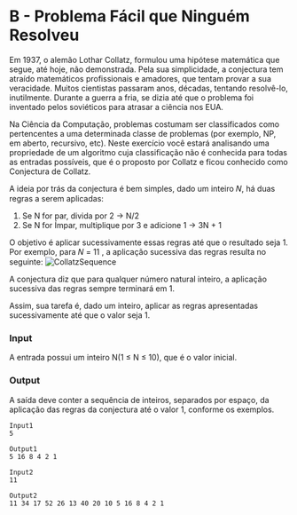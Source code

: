 # B - Problema Fácil que Ninguém Resolveu

Em 1937, o alemão Lothar Collatz, formulou uma hipótese matemática que segue, até hoje, não demonstrada. Pela sua simplicidade, a conjectura tem atraído matemáticos profissionais e amadores, que tentam provar a sua veracidade. Muitos cientistas passaram anos, décadas, tentando resolvê-lo, inutilmente. Durante a guerra a fria, se dizia até que o problema foi inventado pelos soviéticos para atrasar a ciência nos EUA.

Na Ciência da Computação, problemas costumam ser classificados como pertencentes a uma determinada classe de problemas (por exemplo, NP, em aberto, recursivo, etc). Neste exercício você estará analisando uma propriedade de um algoritmo cuja classificação não é conhecida para todas as entradas possíveis, que é o proposto por Collatz e ficou conhecido como Conjectura de Collatz.

A ideia por trás da conjectura é bem simples, dado um inteiro 𝑁, há duas regras a serem aplicadas:

1. Se N for par, divida por 2 → N/2
2. Se N for Ímpar, multiplique por 3 e adicione 1 → 3N + 1

O objetivo é aplicar sucessivamente essas regras até que o resultado seja 1. Por exemplo, para 𝑁 = 11 , a aplicação sucessiva das regras resulta no seguinte:
![CollatzSequence](https://uploads-cdn.omnicalculator.com/images/collatz_11.svg?width=425&enlarge=0&format=jpeg)

A conjectura diz que para qualquer número natural inteiro, a aplicação sucessiva das regras sempre terminará em 1.

Assim, sua tarefa é, dado um inteiro, aplicar as regras apresentadas sucessivamente até que o valor seja 1.

### **Input**
A entrada possui um inteiro N(1 ≤ N ≤ 10), que é o valor inicial.

### **Output**
A saída deve conter a sequência de inteiros, separados por espaço, da aplicação das regras da conjectura até o valor 1, conforme os exemplos.

~~~
Input1
5
~~~

~~~
Output1
5 16 8 4 2 1
~~~

~~~
Input2
11
~~~

~~~
Output2
11 34 17 52 26 13 40 20 10 5 16 8 4 2 1
~~~
